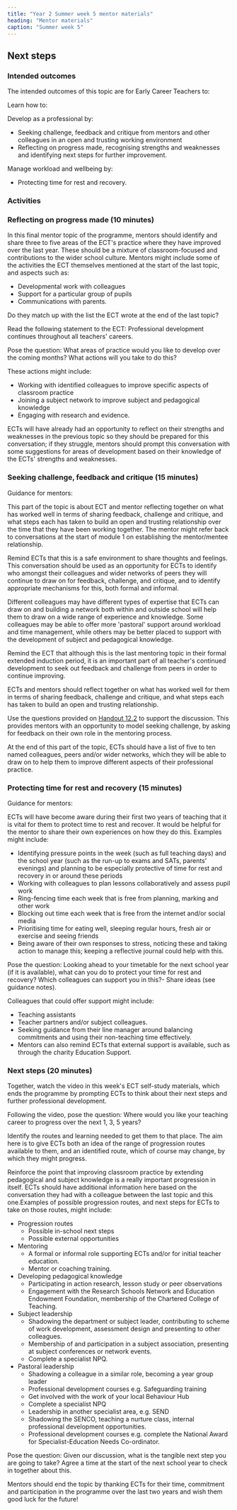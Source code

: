 ```yaml
---
title: "Year 2 Summer week 5 mentor materials"
heading: "Mentor materials"
caption: "Summer week 5"
---
```


## Next steps

### Intended outcomes

The intended outcomes of this topic are for Early Career Teachers to:

Learn how to:

Develop as a professional by:

- Seeking challenge, feedback and critique from mentors and other colleagues in an open and trusting working environment
- Reflecting on progress made, recognising strengths and weaknesses and identifying next steps for further improvement.

Manage workload and wellbeing by:

- Protecting time for rest and recovery.

### Activities

### Reflecting on progress made (10 minutes)

In this final mentor topic of the programme, mentors should identify and share three to five areas of the ECT's practice where they have improved over the last year. These should be a mixture of classroom-focused and contributions to the wider school culture. Mentors might include some of the activities the ECT themselves mentioned at the start of the last topic, and aspects such as:

- Developmental work with colleagues
- Support for a particular group of pupils
- Communications with parents.

Do they match up with the list the ECT wrote at the end of the last topic?

Read the following statement to the ECT: Professional development continues throughout all teachers' careers.

Pose the question: What areas of practice would you like to develop over the coming months? What actions will you take to do this?

These actions might include:

- Working with identified colleagues to improve specific aspects of classroom practice
- Joining a subject network to improve subject and pedagogical knowledge
- Engaging with research and evidence.

ECTs will have already had an opportunity to reflect on their strengths and weaknesses in the previous topic so they should be prepared for this conversation; if they struggle, mentors should prompt this conversation with some suggestions for areas of development based on their knowledge of the ECTs' strengths and weaknesses.

### Seeking challenge, feedback and critique (15 minutes)

Guidance for mentors:

This part of the topic is about ECT and mentor reflecting together on what has worked well in terms of sharing feedback, challenge and critique, and what steps each has taken to build an open and trusting relationship over the time that they have been working together. The mentor might refer back to conversations at the start of module 1 on establishing the mentor/mentee relationship.

Remind ECTs that this is a safe environment to share thoughts and feelings. This conversation should be used as an opportunity for ECTs to identify who amongst their colleagues and wider networks of peers they will continue to draw on for feedback, challenge, and critique, and to identify appropriate mechanisms for this, both formal and informal.

Different colleagues may have different types of expertise that ECTs can draw on and building a network both within and outside school will help them to draw on a wide range of experience and knowledge. Some colleagues may be able to offer more 'pastoral' support around workload and time management, while others may be better placed to support with the development of subject and pedagogical knowledge.

Remind the ECT that although this is the last mentoring topic in their formal extended induction period, it is an important part of all teacher's continued development to seek out feedback and challenge from peers in order to continue improving.

ECTs and mentors should reflect together on what has worked well for them in terms of sharing feedback, challenge and critique, and what steps each has taken to build an open and trusting relationship.

Use the questions provided on [Handout 12.2](/assets/materials/edt-Block-12-mentor-handout-12.2.pdf) to support the discussion. This provides mentors with an opportunity to model seeking challenge, by asking for feedback on their own role in the mentoring process.

At the end of this part of the topic, ECTs should have a list of five to ten named colleagues, peers and/or wider networks, which they will be able to draw on to help them to improve different aspects of their professional practice.

### Protecting time for rest and recovery (15 minutes)

Guidance for mentors:

ECTs will have become aware during their first two years of teaching that it is vital for them to protect time to rest and recover. It would be helpful for the mentor to share their own experiences on how they do this. Examples might include:

- Identifying pressure points in the week (such as full teaching days) and the school year (such as the run-up to exams and SATs, parents' evenings) and planning to be especially protective of time for rest and recovery in or around these periods
- Working with colleagues to plan lessons collaboratively and assess pupil work
- Ring-fencing time each week that is free from planning, marking and other work
- Blocking out time each week that is free from the internet and/or social media
- Prioritising time for eating well, sleeping regular hours, fresh air or exercise and seeing friends
- Being aware of their own responses to stress, noticing these and taking action to manage this; keeping a reflective journal could help with this.

Pose the question: Looking ahead to your timetable for the next school year (if it is available), what can you do to protect your time for rest and recovery? Which colleagues can support you in this?- Share ideas (see guidance notes).

Colleagues that could offer support might include:

- Teaching assistants
- Teacher partners and/or subject colleagues.
- Seeking guidance from their line manager around balancing commitments and using their non-teaching time effectively.
- Mentors can also remind ECTs that external support is available, such as through the charity Education Support.

### Next steps (20 minutes)

Together, watch the video in this week's ECT self-study materials, which ends the programme by prompting ECTs to think about their next steps and further professional development.

Following the video, pose the question: Where would you like your teaching career to progress over the next 1, 3, 5 years?

Identify the routes and learning needed to get them to that place. The aim here is to give ECTs both an idea of the range of progression routes available to them, and an identified route, which of course may change, by which they might progress.

Reinforce the point that improving classroom practice by extending pedagogical and subject knowledge is a really important progression in itself. ECTs should have additional information here based on the conversation they had with a colleague between the last topic and this one.Examples of possible progression routes, and next steps for ECTs to take on those routes, might include:

- Progression routes
  - Possible in-school next steps
  - Possible external opportunities
- Mentoring
  - A formal or informal role supporting ECTs and/or for initial teacher education.
  - Mentor or coaching training.
- Developing pedagogical knowledge
  - Participating in action research, lesson study or peer observations
  - Engagement with the Research Schools Network and Education Endowment Foundation, membership of the Chartered College of Teaching.
- Subject leadership
  - Shadowing the department or subject leader, contributing to scheme of work development, assessment design and presenting to other colleagues.
  - Membership of and participation in a subject association, presenting at subject conferences or network events.
  - Complete a specialist NPQ.
- Pastoral leadership
  - Shadowing a colleague in a similar role, becoming a year group leader
  - Professional development courses e.g. Safeguarding training
  - Get involved with the work of your local Behaviour Hub
  - Complete a specialist NPQ
  - Leadership in another specialist area, e.g. SEND
  - Shadowing the SENCO, teaching a nurture class, internal professional development opportunities.
  - Professional development courses e.g. complete the National Award for Specialist-Education Needs Co-ordinator.

Pose the question: Given our discussion, what is the tangible next step you are going to take? Agree a time at the start of the next school year to check in together about this.

Mentors should end the topic by thanking ECTs for their time, commitment and participation in the programme over the last two years and wish them good luck for the future!
